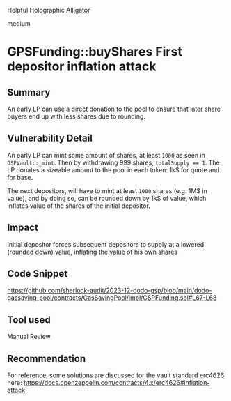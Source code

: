 Helpful Holographic Alligator

medium

# GPSFunding::buyShares First depositor inflation attack

## Summary
An early LP can use a direct donation to the pool to ensure that later share buyers end up with less shares due to rounding. 

## Vulnerability Detail
An early LP can mint some amount of shares, at least `1000` as seen in `GSPVault::_mint`.
Then by withdrawing 999 shares, `totalSupply == 1`. The LP donates a sizeable amount to the pool in each token: 1k$ for quote and for base.

The next depositors, will have to mint at least `1000` shares (e.g. 1M$ in value), and by doing so, can be rounded down by 1k$ of value, which inflates value of the shares of the initial depositor.

## Impact
Initial depositor forces subsequent depositors to supply at a lowered (rounded down) value, inflating the value of his own shares 

## Code Snippet
https://github.com/sherlock-audit/2023-12-dodo-gsp/blob/main/dodo-gassaving-pool/contracts/GasSavingPool/impl/GSPFunding.sol#L67-L68

## Tool used

Manual Review

## Recommendation
For reference, some solutions are discussed for the vault standard erc4626 here:
https://docs.openzeppelin.com/contracts/4.x/erc4626#inflation-attack 